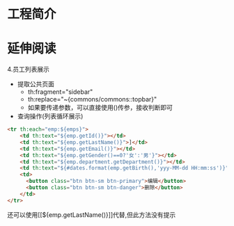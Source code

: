 # 工程简介

# 延伸阅读

4.员工列表展示
- 提取公共页面
    - th:fragment="sidebar"
    - th:replace="~{commons/commons::topbar}"
    - 如果要传递参数，可以直接使用()传参，接收判断即可
- 查询操作(列表循环展示)
```html
<tr th:each="emp:${emps}">
    <td th:text="${emp.getId()}"></td>
    <td th:text="${emp.getLastName()}">]</td>
    <td th:text="${emp.getEmail()}"></td>
    <td th:text="${emp.getGender()==0?'女':'男'}"></td>
    <td th:text="${emp.department.getDepartment()}"></td>
    <td th:text="${#dates.format(emp.getBirth(),'yyy-MM-dd HH:mm:ss')}"></td>
    <td>
      <button class="btn btn-sm btn-primary">编辑</button>
      <button class="btn btn-sm btn-danger">删除</button>
    </td>
</tr>
```
还可以使用[[${emp.getLastName()}]]代替,但此方法没有提示

